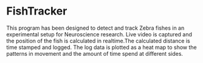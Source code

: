 # FishTracker
This program has been designed to detect and track Zebra fishes in an experimental setup for Neuroscience research.
Live video is captured and the position of the fish is calculated in realtime.The calculated distance is time stamped and logged.
The log data is plotted as a heat map to show the patterns in movement and the amount of time spend at different sides.  
